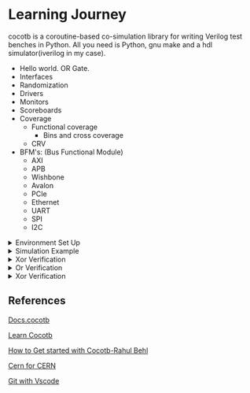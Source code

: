 # Learning Journey

cocotb is a coroutine-based co-simulation library for writing Verilog test benches in Python. All you need is Python, gnu make and a hdl simulator(iverilog in my case).

- Hello world. OR Gate.
- Interfaces
- Randomization
- Drivers
- Monitors
- Scoreboards
- Coverage
  - Functional coverage
    - Bins and cross coverage
  - CRV
- BFM's: (Bus Functional Module)
  - AXI
  - APB
  - Wishbone
  - Avalon
  - PCIe
  - Ethernet
  - UART
  - SPI
  - I2C
   
<details>
 <summary> Environment Set Up  </summary>
  
**Installing prerequisites & iverilog:**

>[Installation](https://docs.cocotb.org/en/stable/install.html)

![Screenshot from 2024-09-05 17-14-05](https://github.com/user-attachments/assets/ed9de94d-3182-42af-839b-d7b8bcde244c)
```bash
sudo apt-get install make python3 python3-pip libpython3-dev
sudo apt-get install iverilog
```

**Possible Error & Fix:**

![Screenshot from 2024-09-05 18-59-17](https://github.com/user-attachments/assets/d5aa1638-c72b-4ca9-85e6-fdcfec9693f0)
```bash
python3 -m venv venv
```
![image](https://github.com/user-attachments/assets/2d4dafc3-2e0f-42fb-abf3-3311c0837016)
```bash
sudo apt-get install python3-venv
python3 -m venv venv
```

**Creating Virtual Environment:**

>This makes sure that the global Python installation isn't corrupted.

![image](https://github.com/user-attachments/assets/5f0eafe0-bb71-47ce-9072-2bceffbd13c1)
```bash
which python3
source venv/bin/activate
```

**Installing necessary packages:**

**Possible Error & Fix: Install missing package**
![image](https://github.com/user-attachments/assets/8633862b-9204-486b-930b-fc3bc513fc1b)
![image](https://github.com/user-attachments/assets/c9ae8d95-a292-487c-9a90-6471b1d133b4)
```bash
pip3 install pytest cocotb cocotb-bus cocotb-coverage
```

![image](https://github.com/user-attachments/assets/c917a725-3593-4227-bccd-9e4691d9e4f9)
```bash
pip3 install wheel
pip3 install pytest cocotb cocotb-bus cocotb-coverage
```

![image](https://github.com/user-attachments/assets/0f928a1f-a1d5-40fa-b6eb-b40ef5bfb9f1)
```bash
ls venv/lib/python3.6/site-packages/
```
> packages sucessfully installed

</details>	

<details>
 <summary> Simulation Example  </summary>

**Using Local Simulation:**

![image](https://github.com/user-attachments/assets/cf7b3c1c-6452-4ed7-a666-bd870b994cad)
```bash
make or
```

**Makefile Structure:**
![image](https://github.com/user-attachments/assets/9f66979d-dbed-441a-b7bb-8525d66a24ef)
```bash
vi Makefile
```
>To exit vim editor - : -> q! enter , for more type vimtutor on terminal


**Using Github actions:**

![image](https://github.com/user-attachments/assets/00572a2b-1709-4e64-92a0-aad3b95ba03e)

>Run or target

![image](https://github.com/user-attachments/assets/fbe83226-1ee7-4470-89ad-4f3cb81d44f3)
```bash
name: learning-cocotb
run-name: ${{ github.actor }} is learning Cocotb
on: [push]
jobs:
  verify:
    runs-on: ubuntu-latest
    timeout-minutes: 3
    steps:
      - uses: actions/checkout@v3
      - run: sudo apt install -y --no-install-recommends iverilog
      - run: pip3 install cocotb cocotb-bus
      - run: make -C tests or
      - uses: actions/upload-artifact@v3
        with:
          name: waveform
          path: tests/*.vcd
      - name: Publish Test Report
        uses: mikepenz/action-junit-report@v3
        if: always() # always run even if the previous step fails
        with:
          report_paths: '**/tests/results.xml'
```
![image](https://github.com/user-attachments/assets/1291efdd-2850-4b49-9b1a-e3eb8fe52e07)

**OR-Waveform**:
![image](https://github.com/user-attachments/assets/6fa8b9ed-51c0-4926-a3dc-9e51af3787c2)
</details>	

<details>
 <summary> Xor Verification  </summary>
 
**Clone the repo locally**:
![image](https://github.com/user-attachments/assets/635dd656-adcd-4fcf-adaa-8f64e8696810)
```bash
git clone https://github.com/learn-cocotb/assignment-xor.git
cd assignment-xor/
cd tests
```
![image](https://github.com/user-attachments/assets/0340622a-2150-4be0-890b-ff2f330469e0)
```bash
vi dut_test.py
```
![image](https://github.com/user-attachments/assets/605f985f-f168-40ba-8565-156b01f3ef4c)
```bash
make
```
</details>	

<details>
 <summary> Or Verification  </summary>
 
 ![image](https://github.com/user-attachments/assets/e67df17f-c3fd-4c21-9f73-22d43ddf2671)

![image](https://github.com/user-attachments/assets/2855e13d-69aa-4ac7-86d9-fc87d23e3fb7)

![image](https://github.com/user-attachments/assets/91efa683-a501-48de-b0d8-a81468314e18)

![image](https://github.com/user-attachments/assets/c572d1e2-482e-46b2-835a-21012d57697c)

![image](https://github.com/user-attachments/assets/c2a77aaf-6252-415e-ad15-8e9fd8190bfe)

![image](https://github.com/user-attachments/assets/b167d14e-82b7-4dc6-be69-a928c52a3369)

![image](https://github.com/user-attachments/assets/3a0c657a-6b1a-40b0-89b3-f396bef4ec1b)

![image](https://github.com/user-attachments/assets/6a6ed363-c778-44b5-982f-98a041aa09ae)


![image](https://github.com/user-attachments/assets/5972a54c-213c-487e-a95e-25722e45e24b)

![image](https://github.com/user-attachments/assets/4c7b41f0-eb18-4463-b87e-3721521e06d8)

![image](https://github.com/user-attachments/assets/c114b2c6-3bdc-401d-ac03-7941aa691394)

```bash

```

</details>	

<details>
 <summary> Xor Verification  </summary>
   
![image](https://github.com/user-attachments/assets/fa44557d-85ba-4209-8804-d3ab094c1050)

![image](https://github.com/user-attachments/assets/9071da10-b554-4fd2-902f-5add412140d5)

![image](https://github.com/user-attachments/assets/32a5bd36-8b68-45d9-a5f2-829657ebc09f)

![image](https://github.com/user-attachments/assets/efd29aaf-b4e3-4658-b7db-ecf0a4635d00)

![image](https://github.com/user-attachments/assets/6b673803-3f7a-4c46-b1b1-29e62faae047)

![image](https://github.com/user-attachments/assets/cdf20c66-8e07-47ee-a56e-742f901086a6)

```bash

```
</details>	

## References 
[Docs.cocotb](https://docs.cocotb.org/en/stable/quickstart.html)

[Learn Cocotb](https://learncocotb.com/docs/cocotb-tutorial/)

[How to Get started with Cocotb-Rahul Behl](https://quicksilicon.in/blog/how-to-get-started-with-cocotb#heading-introduction)

[Cern for CERN](https://indico.cern.ch/event/776422/attachments/1769690/2874927/cocotb_talk.pdf)

[Git with Vscode](https://www.youtube.com/watch?v=i_23KUAEtUM&pp=ygUbdnNjb2RlIGluIGxpbnV4IHdpdGggZ2l0aHVi)

